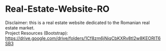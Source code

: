 # Real-Estate-Website-RO
Disclaimer: this is a real estate website dedicated to the Romanian real estate market. <br>
Project Resources (Bootstrap): https://drive.google.com/drive/folders/1Cf8zm6jNiqCbKXRv8tI2w8KEORIT6SB3

